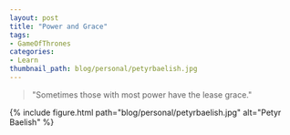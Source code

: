 ```yaml
---
layout: post
title: "Power and Grace"
tags:
- GameOfThrones
categories:
- Learn
thumbnail_path: blog/personal/petyrbaelish.jpg
---
```


> "Sometimes those with most power have the lease grace."

{% include figure.html path="blog/personal/petyrbaelish.jpg" alt="Petyr Baelish" %}